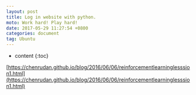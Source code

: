 ```yaml
---
layout: post
title: Log in website with python.
moto: Work hard! Play hard!
date: 2017-05-29 11:27:54 +0800
categories: document
tag: Ubuntu
---
```


* content
{:toc}

[https://chenrudan.github.io/blog/2016/06/06/reinforcementlearninglesssion1.html](https://chenrudan.github.io/blog/2016/06/06/reinforcementlearninglesssion1.html)